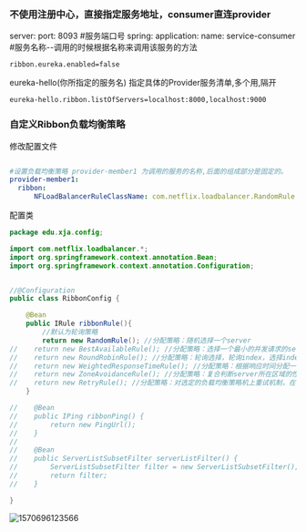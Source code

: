 ### 不使用注册中心，直接指定服务地址，consumer直连provider

server:
  port: 8093  #服务端口号
spring:
  application:
    name: service-consumer #服务名称--调用的时候根据名称来调用该服务的方法

```properties
ribbon.eureka.enabled=false
```

eureka-hello(你所指定的服务名)         指定具体的Provider服务清单,多个用,隔开

```properties
eureka-hello.ribbon.listOfServers=localhost:8000,localhost:9000
```



### 自定义Ribbon负载均衡策略

修改配置文件

```yaml

#设置负载均衡策略 provider-member1 为调用的服务的名称,后面的组成部分是固定的。
provider-member1:
  ribbon:
      NFLoadBalancerRuleClassName: com.netflix.loadbalancer.RandomRule
```

配置类

````java
package edu.xja.config;

import com.netflix.loadbalancer.*;
import org.springframework.context.annotation.Bean;
import org.springframework.context.annotation.Configuration;


//@Configuration
public class RibbonConfig {

    @Bean
    public IRule ribbonRule(){
        //默认为轮询策略
        return new RandomRule(); //分配策略：随机选择一个server
//    return new BestAvailableRule(); //分配策略：选择一个最小的并发请求的server，逐个考察Server，如果Server被tripped了，则忽略
//    return new RoundRobinRule(); //分配策略：轮询选择，轮询index，选择index对应位置的server
//    return new WeightedResponseTimeRule(); //分配策略：根据响应时间分配一个weight(权重)，响应时间越长，weight越小，被选中的可能性越低
//    return new ZoneAvoidanceRule(); //分配策略：复合判断server所在区域的性能和server的可用性选择server
//    return new RetryRule(); //分配策略：对选定的负载均衡策略机上重试机制，在一个配置时间段内当选择server不成功，则一直尝试使用subRule的方式选择一个可用的server
    }

//    @Bean
//    public IPing ribbonPing() {
//        return new PingUrl();
//    }
//
//    @Bean
//    public ServerListSubsetFilter serverListFilter() {
//        ServerListSubsetFilter filter = new ServerListSubsetFilter();
//        return filter;
//    }

}

````

![1570696123566](C:\Users\admi\AppData\Roaming\Typora\typora-user-images\1570696123566.png)